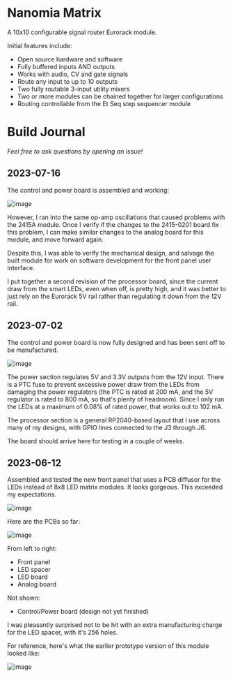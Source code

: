 # Nanomia Matrix

A 10x10 configurable signal router Eurorack module.

Initial features include:
- Open source hardware and software
- Fully buffered inputs AND outputs
- Works with audio, CV and gate signals
- Route any input to up to 10 outputs
- Two fully routable 3-input utility mixers
- Two or more modules can be chained together for larger configurations
- Routing controllable from the Et Seq step sequencer module

# Build Journal

_Feel free to ask questions by opening an issue!_

## 2023-07-16

The control and power board is assembled and working:

![image](https://github.com/dslik/nanomia/assets/5757591/65008806-0fca-40db-a135-56411a94e7eb)

However, I ran into the same op-amp oscillations that caused problems with the 2415A module. Once I verify if the changes to the 2415-0201 board fix this problem, I can make similar changes to the analog board for this module, and move forward again.

Despite this, I was able to verify the mechanical design, and salvage the built module for work on software development for the front panel user interface.

I put together a second revision of the processor board, since the current draw from the smart LEDs, even when off, is pretty high, and it was better to just rely on the Eurorack 5V rail rather than regulating it down from the 12V rail.

## 2023-07-02

The control and power board is now fully designed and has been sent off to be manufactured.

![image](https://github.com/dslik/nanomia/assets/5757591/9d4ca0c1-2587-4951-981b-dc842dc7bd8e)

The power section regulates 5V and 3.3V outputs from the 12V input. There is a PTC fuse to prevent excessive power draw from the LEDs from damaging the power regulators (the PTC is rated at 200 mA, and the 5V regulator is rated to 800 mA, so that's plenty of headroom). Since I only run the LEDs at a maximum of 0.08% of rated power, that works out to 102 mA.

The processor section is a general RP2040-based layout that I use across many of my designs, with GPIO lines connected to the J3 through J6.

The board should arrive here for testing in a couple of weeks.

## 2023-06-12

Assembled and tested the new front panel that uses a PCB diffusor for the LEDs instead of 8x8 LED matrix modules. It looks gorgeous. This exceeded my expectations.

![image](https://github.com/dslik/nanomia/assets/5757591/f7011890-7d94-4a81-ab99-1a1572fc205b)

Here are the PCBs so far:

![image](https://github.com/dslik/nanomia/assets/5757591/d103720c-4a3f-4920-beec-061c41706c71)

From left to right:
- Front panel
- LED spacer
- LED board
- Analog board

Not shown:
- Control/Power board (design not yet finished)

I was pleasantly surprised not to be hit with an extra manufacturing charge for the LED spacer, with it's 256 holes.

For reference, here's what the earlier prototype version of this module looked like:

![image](https://github.com/dslik/nanomia/assets/5757591/3147cd45-0683-480f-b5d0-41286db879d8)
